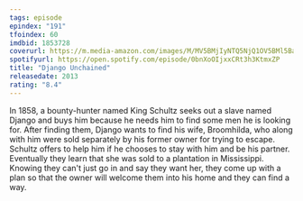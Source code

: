 ```yaml
---
tags: episode
epindex: "191"
tfoindex: 60
imdbid: 1853728
coverurl: https://m.media-amazon.com/images/M/MV5BMjIyNTQ5NjQ1OV5BMl5BanBnXkFtZTcwODg1MDU4OA@@._V1_SY300_CR0,0,202,300_.jpg
spotifyurl: https://open.spotify.com/episode/0bnXoOIjxxCRt3h3KtmxZP
title: "Django Unchained"
releasedate: 2013
rating: "8.4"
---
```


In 1858, a bounty-hunter named King Schultz seeks out a slave named Django and buys him because he needs him to find some men he is looking for. After finding them, Django wants to find his wife, Broomhilda, who along with him were sold separately by his former owner for trying to escape. Schultz offers to help him if he chooses to stay with him and be his partner. Eventually they learn that she was sold to a plantation in Mississippi. Knowing they can't just go in and say they want her, they come up with a plan so that the owner will welcome them into his home and they can find a way.